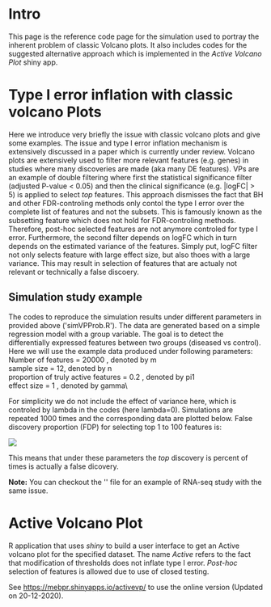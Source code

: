 # Intro

This page is the reference code page for the simulation used to portray the inherent problem of classic Volcano plots. It also includes codes for the suggested alternative approach which is implemented in the *Active Volcano Plot* shiny app.

# Type I error inflation with classic volcano Plots

Here we introduce very briefly the issue with classic volcano plots and give some examples. The issue and type I error inflation mechanism is extensively discussed in a paper which is currently under review. Volcano plots are extensively used to filter more relevant features (e.g. genes) in studies where many discoveries are made (aka many DE features). VPs are an example of double filtering where first the statistical significance filter (adjusted P-value < 0.05) and then the clinical significance (e.g. |logFC| > 5) is applied to select *top* features. This approach dismisses the fact that BH and other FDR-controling methods only contol the type I error over the complete list of features and not the subsets. This is famously known as the subsetting feature which does not hold for FDR-controling methods. Therefore, post-hoc selected features are not anymore controled for type I error. Furthermore, the second filter depends on logFC which in turn depends on the estimated variance of the features. Simply put, logFC filter not only selects feature with large effect size, but also thoes with a large variance. This may result in selection of features that are actualy not relevant or technically a false discoery. 

## Simulation study example

The codes to reproduce the simulation results under different parameters in provided above ('simVPProb.R'). The data are generated based on a simple regression model with a group variable. The goal is to detect the differentially expressed features between two groups (diseased vs control). Here we will use the example data produced under following parameters:\
Number of features = 20000 , denoted by m\
sample size = 12, denoted by n\
proportion of truly active features = 0.2 , denoted by pi1\
effect size = 1 , denoted by gamma\

For simplicity we do not include the effect of variance here, which is controled by lambda in the codes (here lambda=0). Simulations are repeated 1000 times and the corresponding data are plotted below. False discovery proportion (FDP) for selecting top 1 to 100 features is:

![](https://github.com/mitra-ep/ActiveVolcanoPlot/blob/master/Data/BarPlot0.png)

This means that under these parameters the *top* discovery is percent of times is actually a false dicovery.

**Note:** You can checkout the '' file for an example of RNA-seq study with the same issue.

# Active Volcano Plot


R application that uses *shiny* to build a user interface to get an Active volcano plot for the specified dataset. The name *Active* refers to the fact that modification of thresholds does not inflate type I error. *Post-hoc* selection of features is allowed due to use of closed testing.

See https://mebpr.shinyapps.io/activevp/ to use the online version (Updated on 20-12-2020).
